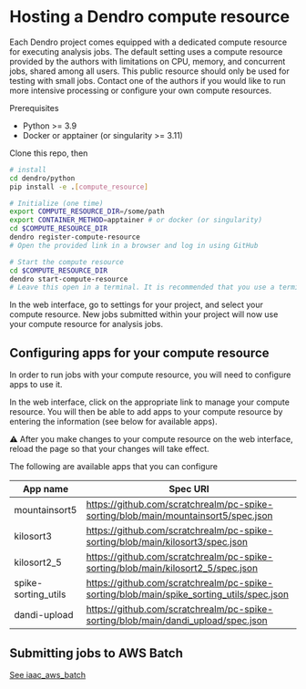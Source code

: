 # Hosting a Dendro compute resource

Each Dendro project comes equipped with a dedicated compute resource for executing analysis jobs. The default setting uses a compute resource provided by the authors with limitations on CPU, memory, and concurrent jobs, shared among all users. This public resource should only be used for testing with small jobs. Contact one of the authors if you would like to run more intensive processing or configure your own compute resources.

Prerequisites

* Python >= 3.9
* Docker or apptainer (or singularity >= 3.11)

Clone this repo, then

```bash
# install
cd dendro/python
pip install -e .[compute_resource]
```

```bash
# Initialize (one time)
export COMPUTE_RESOURCE_DIR=/some/path
export CONTAINER_METHOD=apptainer # or docker (or singularity)
cd $COMPUTE_RESOURCE_DIR
dendro register-compute-resource
# Open the provided link in a browser and log in using GitHub
```

```bash
# Start the compute resource
cd $COMPUTE_RESOURCE_DIR
dendro start-compute-resource
# Leave this open in a terminal. It is recommended that you use a terminal multiplexer like tmux or screen.
```

In the web interface, go to settings for your project, and select your compute resource. New jobs submitted within your project will now use your compute resource for analysis jobs.

## Configuring apps for your compute resource

In order to run jobs with your compute resource, you will need to configure apps to use it.

In the web interface, click on the appropriate link to manage your compute resource. You will then be able to add apps to your compute resource by entering the information (see below for available apps).

:warning: After you make changes to your compute resource on the web interface, reload the page so that your changes will take effect.

The following are available apps that you can configure

| App name | Spec URI |
| -------- | --------------- |
| mountainsort5 | https://github.com/scratchrealm/pc-spike-sorting/blob/main/mountainsort5/spec.json |
| kilosort3 | https://github.com/scratchrealm/pc-spike-sorting/blob/main/kilosort3/spec.json |
| kilosort2_5 | https://github.com/scratchrealm/pc-spike-sorting/blob/main/kilosort2_5/spec.json |
| spike-sorting_utils | https://github.com/scratchrealm/pc-spike-sorting/blob/main/spike_sorting_utils/spec.json |
| dandi-upload | https://github.com/scratchrealm/pc-spike-sorting/blob/main/dandi_upload/spec.json |

## Submitting jobs to AWS Batch

[See iaac_aws_batch](./iaac_aws_batch.md)